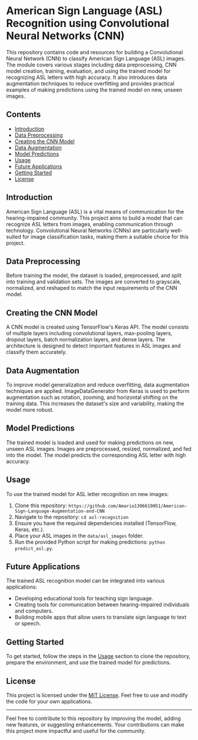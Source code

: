 # American Sign Language (ASL) Recognition using Convolutional Neural Networks (CNN)


This repository contains code and resources for building a Convolutional Neural Network (CNN) to classify American Sign Language (ASL) images. The module covers various stages including data preprocessing, CNN model creation, training, evaluation, and using the trained model for recognizing ASL letters with high accuracy. It also introduces data augmentation techniques to reduce overfitting and provides practical examples of making predictions using the trained model on new, unseen images.

## Contents

- [Introduction](#introduction)
- [Data Preprocessing](#data-preprocessing)
- [Creating the CNN Model](#creating-the-cnn-model)
- [Data Augmentation](#data-augmentation)
- [Model Predictions](#model-predictions)
- [Usage](#usage)
- [Future Applications](#future-applications)
- [Getting Started](#getting-started)
- [License](#license)

## Introduction

American Sign Language (ASL) is a vital means of communication for the hearing-impaired community. This project aims to build a model that can recognize ASL letters from images, enabling communication through technology. Convolutional Neural Networks (CNNs) are particularly well-suited for image classification tasks, making them a suitable choice for this project.

## Data Preprocessing

Before training the model, the dataset is loaded, preprocessed, and split into training and validation sets. The images are converted to grayscale, normalized, and reshaped to match the input requirements of the CNN model.

## Creating the CNN Model

A CNN model is created using TensorFlow's Keras API. The model consists of multiple layers including convolutional layers, max-pooling layers, dropout layers, batch normalization layers, and dense layers. The architecture is designed to detect important features in ASL images and classify them accurately.

## Data Augmentation

To improve model generalization and reduce overfitting, data augmentation techniques are applied. ImageDataGenerator from Keras is used to perform augmentation such as rotation, zooming, and horizontal shifting on the training data. This increases the dataset's size and variability, making the model more robust.

## Model Predictions

The trained model is loaded and used for making predictions on new, unseen ASL images. Images are preprocessed, resized, normalized, and fed into the model. The model predicts the corresponding ASL letter with high accuracy.

## Usage

To use the trained model for ASL letter recognition on new images:
1. Clone this repository: `https://github.com/Amario1306619051/American-Sign-Language-Augmentation-and-CNN`
2. Navigate to the repository: `cd asl-recognition`
3. Ensure you have the required dependencies installed (TensorFlow, Keras, etc.).
4. Place your ASL images in the `data/asl_images` folder.
5. Run the provided Python script for making predictions: `python predict_asl.py`.

## Future Applications

The trained ASL recognition model can be integrated into various applications:
- Developing educational tools for teaching sign language.
- Creating tools for communication between hearing-impaired individuals and computers.
- Building mobile apps that allow users to translate sign language to text or speech.

## Getting Started

To get started, follow the steps in the [Usage](#usage) section to clone the repository, prepare the environment, and use the trained model for predictions.

## License

This project is licensed under the [MIT License](LICENSE). Feel free to use and modify the code for your own applications.

---

Feel free to contribute to this repository by improving the model, adding new features, or suggesting enhancements. Your contributions can make this project more impactful and useful for the community.
